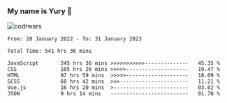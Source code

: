 ### My name is Yury 👋 
![codrwars](https://www.codewars.com/users/litury/badges/micro) 


<!--START_SECTION:waka-->

```text
From: 28 January 2022 - To: 31 January 2023

Total Time: 541 hrs 36 mins

JavaScript       245 hrs 36 mins >>>>>>>>>>>--------------   45.35 %
CSS              105 hrs 26 mins >>>>>--------------------   19.47 %
HTML             97 hrs 59 mins  >>>>>--------------------   18.09 %
SCSS             60 hrs 42 mins  >>>----------------------   11.21 %
Vue.js           16 hrs 20 mins  >------------------------   03.02 %
JSON             9 hrs 14 mins   -------------------------   01.70 %
```

<!--END_SECTION:waka-->

